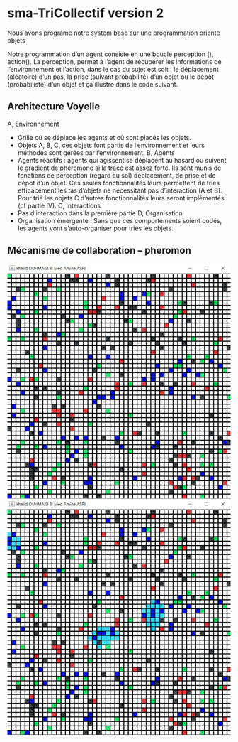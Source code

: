 # sma-TriCollectif version 2

Nous avons programe notre system base sur une programmation oriente objets

Notre programmation d’un agent consiste en une boucle perception (), action(). La
perception, permet à l’agent de récupérer les informations de l’environnement et l’action,
dans le cas du sujet est soit : le déplacement (aléatoire) d’un pas, la prise (suivant probabilité)
d’un objet ou le dépôt (probabiliste) d’un objet et ça illustre dans le code suivant.

## Architecture Voyelle

A, Environnement
- Grille où se déplace les agents et où sont placés les objets.
- Objets A, B, C, ces objets font partis de l’environnement et leurs méthodes sont gérées par l’environnement.
 B, Agents
- Agents réactifs : agents qui agissent se déplacent au hasard ou suivent le gradient de phéromone si la trace est assez forte.
Ils sont munis de fonctions de perception (regard au sol) déplacement, de prise et de dépot d’un objet. Ces seules fonctionnalités
leurs permettent de triés efficacement les tas d’objets ne nécessitant pas d’interaction (A et B). Pour trié les objets C d’autres
fonctionnalités leurs seront implémentés (cf partie IV).
C, Interactions
- Pas d’interaction dans la première partie.D, Organisation
- Organisation émergente : Sans que ces comportements soient codés, les agents vont s’auto-organiser pour triés les objets.

## Mécanisme de collaboration – pheromon

![alt text](https://github.com/khalidouh/sma-TriCollectif/blob/master/images/vvv.JPG)
![alt text](https://github.com/khalidouh/sma-TriCollectif/blob/master/images/v33.png)



